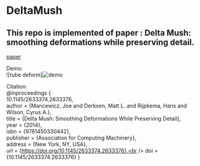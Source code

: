 # DeltaMush
##  This repo is implemented of paper : Delta Mush: smoothing deformations while preserving detail.
[paper](https://dl.acm.org/doi/10.1145/2633374.2633376#:~:text=9-,ABSTRACT,original%20detail%20of%20the%20model.&text=It%20has%20been%20used%20in,it%20was%20developed%20in%202010.)

Demo:<br />
![tube deform]![demo](https://user-images.githubusercontent.com/80449377/111985223-53373d00-8b47-11eb-9c53-2cc56a267dc9.png)



Citation:<br />
@inproceedings
{<br />
10.1145/2633374.2633376,<br />
author = {Mancewicz, Joe and Derksen, Matt L. and Rijpkema, Hans and Wilson, Cyrus A.},<br />
title = {Delta Mush: Smoothing Deformations While Preserving Detail},<br />
year = {2014},<br />
isbn = {9781450330442},<br />
publisher = {Association for Computing Machinery},<br />
address = {New York, NY, USA},<br />
url = {https://doi.org/10.1145/2633374.2633376},<br />
doi = {10.1145/2633374.2633376}
}
